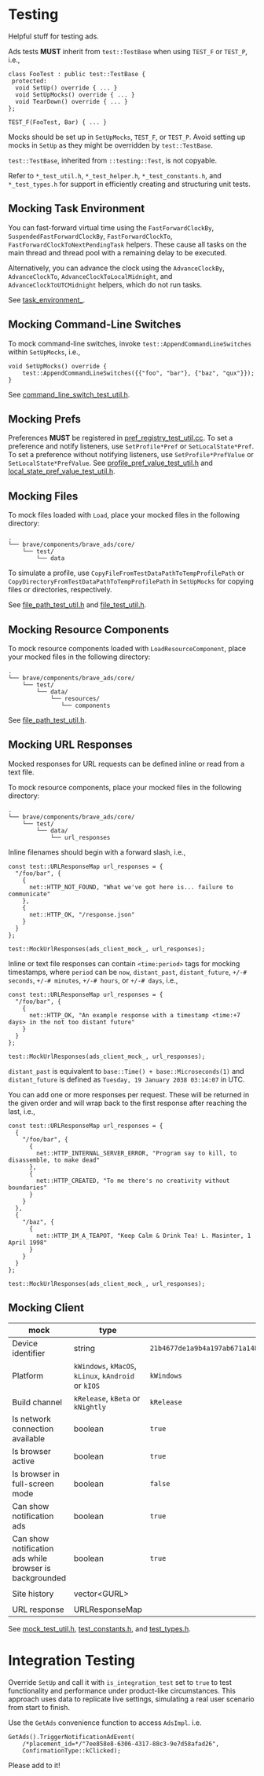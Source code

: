 # Testing

Helpful stuff for testing ads.

Ads tests **MUST** inherit from `test::TestBase` when using `TEST_F` or `TEST_P`, i.e.,

    class FooTest : public test::TestBase {
     protected:
      void SetUp() override { ... }
      void SetUpMocks() override { ... }
      void TearDown() override { ... }
    };

    TEST_F(FooTest, Bar) { ... }

Mocks should be set up in `SetUpMocks`, `TEST_F`, or `TEST_P`. Avoid setting up mocks in `SetUp` as they might be overridden by `test::TestBase`.

`test::TestBase`, inherited from `::testing::Test`, is not copyable.

Refer to `*_test_util.h`, `*_test_helper.h`, `*_test_constants.h`, and `*_test_types.h` for support in efficiently creating and structuring unit tests.

## Mocking Task Environment

You can fast-forward virtual time using the `FastForwardClockBy`, `SuspendedFastForwardClockBy`, `FastForwardClockTo`, `FastForwardClockToNextPendingTask` helpers. These cause all tasks on the main thread and thread pool with a remaining delay to be executed.

Alternatively, you can advance the clock using the `AdvanceClockBy`, `AdvanceClockTo`, `AdvanceClockToLocalMidnight`, and `AdvanceClockToUTCMidnight` helpers, which do not run tasks.

See [task_environment_](../../../../../../../base/test/task_environment.h).

## Mocking Command-Line Switches

To mock command-line switches, invoke `test::AppendCommandLineSwitches` within `SetUpMocks`, i.e.,

    void SetUpMocks() override {
        test::AppendCommandLineSwitches({{"foo", "bar"}, {"baz", "qux"}});
    }

See [command_line_switch_test_util.h](command_line_switch_test_util.h).

## Mocking Prefs

Preferences **MUST** be registered in [pref_registry_test_util.cc](./pref_registry_test_util.cc). To set a preference and notify listeners, use `SetProfile*Pref` or `SetLocalState*Pref`. To set a preference without notifying listeners, use `SetProfile*PrefValue` or `SetLocalState*PrefValue`. See [profile_pref_value_test_util.h](./profile_pref_value_test_util.h) and [local_state_pref_value_test_util.h](./local_state_pref_value_test_util.h).

## Mocking Files

To mock files loaded with `Load`, place your mocked files in the following directory:

    .
    └── brave/components/brave_ads/core/
        └── test/
            └── data

To simulate a profile, use `CopyFileFromTestDataPathToTempProfilePath` or
`CopyDirectoryFromTestDataPathToTempProfilePath` in `SetUpMocks` for copying files or directories, respectively.

See [file_path_test_util.h](file_path_test_util.h) and [file_test_util.h](file_test_util.h).

## Mocking Resource Components

To mock resource components loaded with `LoadResourceComponent`, place your mocked files in the following directory:

    .
    └── brave/components/brave_ads/core/
        └── test/
            └── data/
                └── resources/
                   └── components

See [file_path_test_util.h](file_path_test_util.h).

## Mocking URL Responses

Mocked responses for URL requests can be defined inline or read from a text file.

To mock resource components, place your mocked files in the following directory:

    .
    └── brave/components/brave_ads/core/
        └── test/
            └── data/
                └── url_responses

Inline filenames should begin with a forward slash, i.e.,

    const test::URLResponseMap url_responses = {
      "/foo/bar", {
        {
          net::HTTP_NOT_FOUND, "What we've got here is... failure to communicate"
        },
        {
          net::HTTP_OK, "/response.json"
        }
      }
    };

    test::MockUrlResponses(ads_client_mock_, url_responses);

Inline or text file responses can contain `<time:period>` tags for mocking timestamps, where `period` can be `now`, `distant_past`, `distant_future`, `+/-# seconds`, `+/-# minutes`, `+/-# hours`, or `+/-# days`, i.e.,

    const test::URLResponseMap url_responses = {
      "/foo/bar", {
        {
          net::HTTP_OK, "An example response with a timestamp <time:+7 days> in the not too distant future"
        }
      }
    };

    test::MockUrlResponses(ads_client_mock_, url_responses);

`distant_past` is equivalent to `base::Time() + base::Microseconds(1)` and `distant_future` is defined as `Tuesday, 19 January 2038 03:14:07` in UTC.

You can add one or more responses per request. These will be returned in the given order and will wrap back to the first response after reaching the last, i.e.,

    const test::URLResponseMap url_responses = {
      {
        "/foo/bar", {
          {
            net::HTTP_INTERNAL_SERVER_ERROR, "Program say to kill, to disassemble, to make dead"
          },
          {
            net::HTTP_CREATED, "To me there's no creativity without boundaries"
          }
        }
      },
      {
        "/baz", {
          {
            net::HTTP_IM_A_TEAPOT, "Keep Calm & Drink Tea! L. Masinter, 1 April 1998"
          }
        }
      }
    };

    test::MockUrlResponses(ads_client_mock_, url_responses);

## Mocking Client

| mock  | type  | default  | example  |
|---|---|---|---|
| Device identifier  | string  | `21b4677de1a9b4a197ab671a1481d3fcb24f826a4358a05aafbaee5a9a51b57e`  | `test::MockDeviceId();`  |
| Platform  | `kWindows`, `kMacOS`, `kLinux`, `kAndroid` or `kIOS`  | `kWindows`  | `test::MockPlatformHelper(platform_helper_mock_, PlatformType::kMacOS);`  |
| Build channel  | `kRelease`, `kBeta` or `kNightly`  | `kRelease`  | `test::MockBuildChannel(test::BuildChannelType::kNightly);`  |
| Is network connection available  | boolean  | `true`  | `test::MockIsNetworkConnectionAvailable(ads_client_mock_, false);`  |
| Is browser active  | boolean  | `true`  | `test::MockIsBrowserActive(ads_client_mock_, false);`  |
| Is browser in full-screen mode  | boolean  | `false`  | `test::MockIsBrowserInFullScreenMode(ads_client_mock_, true);`  |
| Can show notification ads  | boolean  | `true`  | `MockCanShowNotificationAds(ads_client_mock_, false);`  |
| Can show notification ads while browser is backgrounded  | boolean  | `true`  | `test::MockCanShowNotificationAdsWhileBrowserIsBackgrounded(ads_client_mock_, false);`  |
| Site history  | vector\<GURL>  |  | `test::MockGetSiteHistory(ads_client_mock_, {GURL("https://foo.com"), GURL("https://bar.com")});`  |
| URL response  | URLResponseMap  |  | See [mocking server responses](#mocking-server-responses).  |

See [mock_test_util.h](./mock_test_util.h), [test_constants.h](./test_constants.h), and [test_types.h](./test_types.h).

# Integration Testing

Override `SetUp` and call it with `is_integration_test` set to `true` to test functionality and performance under product-like circumstances. This approach uses data to replicate live settings, simulating a real user scenario from start to finish.

Use the `GetAds` convenience function to access `AdsImpl`. i.e.

    GetAds().TriggerNotificationAdEvent(
        /*placement_id=*/"7ee858e8-6306-4317-88c3-9e7d58afad26",
        ConfirmationType::kClicked);

Please add to it!
